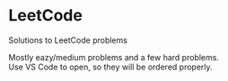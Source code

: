 # LeetCode
Solutions to LeetCode problems

Mostly eazy/medium problems and a few hard problems.<br>
Use VS Code to open, so they will be ordered properly.
